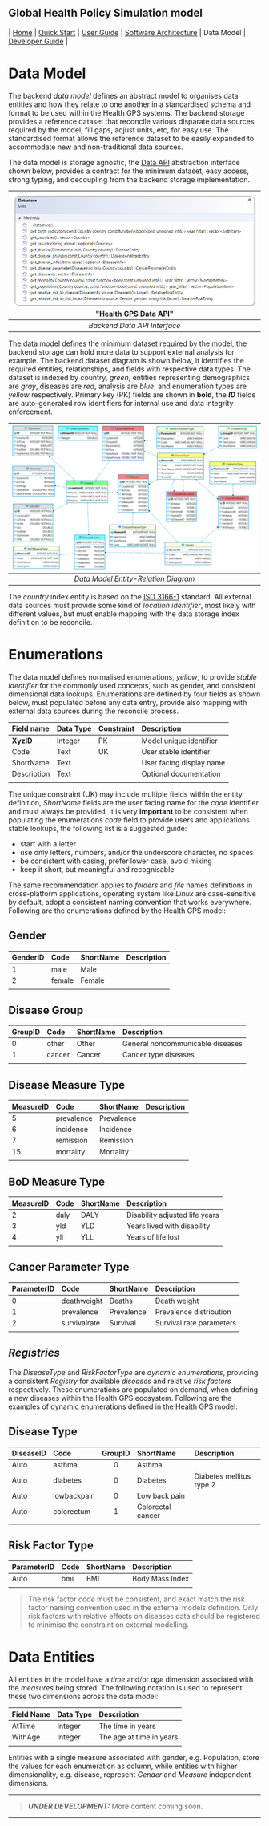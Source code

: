 ## Global Health Policy Simulation model

| [Home](index) | [Quick Start](getstarted) | [User Guide](userguide) | [Software Architecture](architecture) | Data Model | [Developer Guide](development) |

# Data Model

The backend *data model* defines an abstract model to organises data entities and how they relate to one another in a standardised schema and format to be used within the Health GPS systems. The backend storage provides a reference dataset that reconcile various disparate data sources required by the model, fill gaps, adjust units, etc, for easy use. The standardised format allows the reference dataset to be easily expanded to accommodate new and non-traditional data sources.

The data model is storage agnostic, the [Data API][dataapi] abstraction interface shown below, provides a contract for the minimum dataset, easy access, strong typing, and decoupling from the backend storage implementation. 

|![Health GPS Data API](/assets/image/data_api.png) "Health GPS Data API"|
|:--:|
|*Backend Data API Interface*|

The data model defines the minimum dataset required by the model, the backend storage can hold more data to support external analysis for example. The backend dataset diagram is shown below, it identifies the required entities, relationships, and fields with respective data types. The dataset is indexed by country, *green*, entities representing demographics are *gray*, diseases are *red*, analysis are *blue*, and enumeration types are *yellow* respectively. Primary key (PK) fields are shown in **bold**, the ***ID*** fields are auto-generated row identifiers for internal use and data integrity enforcement.

|![Health GPS Data Model](/assets/image/data_model.png)|
|:--:|
|*Data Model Entity-Relation Diagram*|

The *country* index entity is based on the [ISO 3166-1][iso3166] standard. All external data sources must provide some kind of *location identifier*, most likely with different values, but must enable mapping with the data storage index definition to be reconcile.

# Enumerations
The data model defines normalised enumerations, *yellow*, to provide *stable identifier* for the commonly used concepts, such as gender, and consistent dimensional data lookups. Enumerations are defined by four fields as shown below, must populated before any data entry, provide also mapping with external data sources during the reconcile process.

| Field name | Data Type | Constraint | Description             |
| :---       | :---      | :---       | :---                    |
| **XyzID**  | Integer   | PK         | Model unique identifier |
| Code       | Text      | UK         | User stable identifier  |
| ShortName  | Text      |            | User facing display name|
| Description| Text      |            | Optional documentation  |
||

The unique constraint (UK) may include multiple fields within the entity definition, *ShortName* fields are the user facing name for the *code* identifier and must always be provided. It is very **important** to be consistent when populating the enumerations *code* field to provide users and applications stable lookups, the following list is a suggested guide:

* start with a letter 
* use only letters, numbers, and/or the underscore character, no spaces
* be consistent with casing, prefer lower case, avoid mixing
* keep it short, but meaningful and recognisable

The same recommendation applies to *folders* and *file* names definitions in cross-platform applications, operating system like *Linux* are case-sensitive by default, adopt a consistent naming convention that works everywhere. Following are the enumerations defined by the Health GPS model:

## Gender

| GenderID | Code   | ShortName | Description      |
| :---     | :---   | :---      | :---             |
| 1        | male   | Male      |                  |
| 2        | female | Female    |                  |
||

## Disease Group

| GroupID  | Code   | ShortName | Description|
| :---     | :---   | :---      | :---       |
| 0        | other  | Other     | General noncommunicable diseases|
| 1        | cancer | Cancer    | Cancer type diseases|
||

## Disease Measure Type
| MeasureID | Code   | ShortName | Description|
| :---      | :---   | :---      | :---       |
| 5         | prevalence | Prevalence | |
| 6         | incidence  | Incidence  | |
| 7         | remission  | Remission| | |
| 15        | mortality  | Mortality  | |
||

## BoD Measure Type
| MeasureID | Code   | ShortName | Description|
| :---      | :---   | :---      | :---       |
| 2         | daly | DALY | Disability adjusted life years |
| 3         | yld  | YLD  | Years lived with disability |
| 4         | yll  | YLL  | Years of life lost|
||

## Cancer Parameter Type
| ParameterID | Code         | ShortName  | Description              |
| :---        | :---         | :---       | :---                     |
| 0           | deathweight  | Deaths     | Death weight             |
| 1           | prevalence   | Prevalence | Prevalence distribution  |
| 2           | survivalrate | Survival   | Survival rate parameters |
||

## ***Registries***
The *DiseaseType* and *RiskFactorType* are *dynamic enumerations*, providing a consistent *Registry* for available *diseases* and relative *risk factors* respectively. These enumerations are populated on demand, when defining a new diseases within the Health GPS ecosystem. Following are the examples of dynamic enumerations defined in the Health GPS model:

## Disease Type
| DiseaseID | Code        | GroupID | ShortName         | Description              |
| :---      | :---        | :---:   | :---              | :---                     |
| Auto      | asthma      | 0       | Asthma            | |
| Auto      | diabetes    | 0       | Diabetes          | Diabetes mellitus type 2 |
| Auto      | lowbackpain | 0       | Low back pain     | |
| Auto      | colorectum  | 1       | Colorectal  cancer| |
||
## Risk Factor Type
| ParameterID | Code | ShortName | Description     |
| :---      | :---   | :---      | :---            |
| Auto      | bmi    | BMI       | Body Mass Index |
||

>The risk factor *code* must be consistent, and exact match the risk factor naming convention used in the external models definition. Only risk factors with relative effects on diseases data should be registered to minimise the constraint on external modelling.

# Data Entities

All entities in the model have a *time* and/or *age* dimension associated with the *measures* being stored. The following notation is used to represent these two dimensions across the data model:

| Field Name| Data Type | Description             |
| :---      | :---      | :---                    |
| AtTime    | Integer   | The time in years       |
| WithAge   | Integer   | The age at time in years|
||

Entities with a single measure associated with gender, e.g. Population, store the values for each enumeration as column, while entities with higher dimensionality, e.g. disease, represent *Gender* and *Measure* independent dimensions.

---
> **_UNDER DEVELOPMENT:_**  More content coming soon.
---


[comment]: # (References)
[dataapi]: https://github.com/imperialCHEPI/healthgps/blob/main/source/HealthGPS.Core/datastore.h "Health GPS Data API definition."

[iso3166]: https://www.iso.org/iso-3166-country-codes.html "ISO 3166 Country Codes"